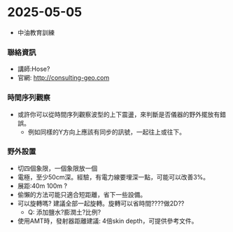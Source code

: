 # 2025-05-05
+ 中油教育訓練

### 聯絡資訊
+ 講師:Hose?
+ 官網: http://consulting-geo.com


### 時間序列觀察
+ 或許你可以從時間序列觀察波型的上下震盪，來判斷是否儀器的野外擺放有錯誤。
  + 例如同樣的Y方向上應該有同步的訊號，一起往上或往下。


### 野外設置
+ 切四個象限，一個象限放一個
+ 電極，至少50cm深。經驗，有電力線要埋深一點，可能可以改善3%。
+ 展距:40m 100m ?
+ 偷懶的方法可能只適合短距離，省下一些設備。
+ 可以旋轉嗎? 建議全部一起旋轉。旋轉可以省時間????做2D??
  + Q: 添加鹽水?膨潤土?比例?
+ 使用AMT時，發射器距離建議: 4倍skin depth，可提供參考文件。
